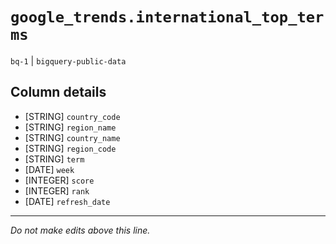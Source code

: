 # `google_trends.international_top_terms`
`bq-1` | `bigquery-public-data`

## Column details
* [STRING]    `country_code`
* [STRING]    `region_name`
* [STRING]    `country_name`
* [STRING]    `region_code`
* [STRING]    `term`
* [DATE]      `week`
* [INTEGER]   `score`
* [INTEGER]   `rank`
* [DATE]      `refresh_date`

-------------------------------------------------------------------------------
*Do not make edits above this line.*
